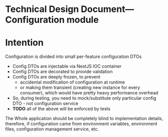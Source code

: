 # Technical Design Document—Configuration module

# Intention

Configuration is divided into small per-feature configuration DTOs
* Config DTOs are injectable via NestJS IOC container
* Config DTOs are decorated to provide validation
* Config DTOs are deeply frozen, to prevent
  * accidental modification of configuration at runtime
  * or making them transient (creating new instance for every consumer), which would have pretty heavy performance overhead
* So, during testing, you need to mock/substitute only particular config DTO - not configuration service  
* **TODO** all of the above will be enforced by tests 

The Whole application should be completely blind to implementation details, therefore, if configuration came from environment variables, environment files, configuration management service, etc.



